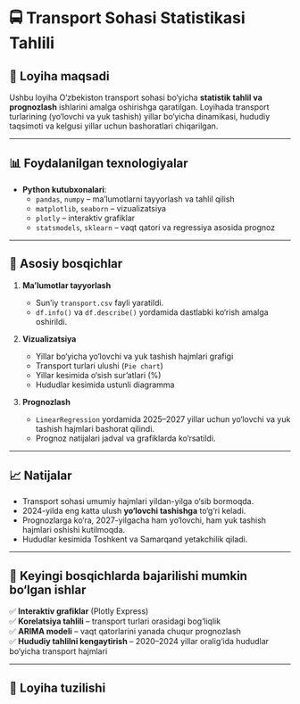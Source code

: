 # 🚍 Transport Sohasi Statistikasi Tahlili  

## 📌 Loyiha maqsadi  
Ushbu loyiha O‘zbekiston transport sohasi bo‘yicha **statistik tahlil va prognozlash** ishlarini amalga oshirishga qaratilgan. Loyihada transport turlarining (yo‘lovchi va yuk tashish) yillar bo‘yicha dinamikasi, hududiy taqsimoti va kelgusi yillar uchun bashoratlari chiqarilgan.  

---

## 📊 Foydalanilgan texnologiyalar  
- **Python kutubxonalari**:  
  - `pandas`, `numpy` – ma’lumotlarni tayyorlash va tahlil qilish  
  - `matplotlib`, `seaborn` – vizualizatsiya  
  - `plotly` – interaktiv grafiklar  
  - `statsmodels`, `sklearn` – vaqt qatori va regressiya asosida prognoz  

---

## 🔎 Asosiy bosqichlar  

1. **Ma’lumotlar tayyorlash**  
   - Sun’iy `transport.csv` fayli yaratildi.  
   - `df.info()` va `df.describe()` yordamida dastlabki ko‘rish amalga oshirildi.  

2. **Vizualizatsiya**  
   - Yillar bo‘yicha yo‘lovchi va yuk tashish hajmlari grafigi  
   - Transport turlari ulushi (`Pie chart`)  
   - Yillar kesimida o‘sish sur’atlari (%)  
   - Hududlar kesimida ustunli diagramma  

3. **Prognozlash**  
   - `LinearRegression` yordamida 2025–2027 yillar uchun yo‘lovchi va yuk tashish hajmlari bashorat qilindi.  
   - Prognoz natijalari jadval va grafiklarda ko‘rsatildi.  

---

## 📈 Natijalar  
- Transport sohasi umumiy hajmlari yildan-yilga o‘sib bormoqda.  
- 2024-yilda eng katta ulush **yo‘lovchi tashishga** to‘g‘ri keladi.  
- Prognozlarga ko‘ra, 2027-yilgacha ham yo‘lovchi, ham yuk tashish hajmlari oshishi kutilmoqda.  
- Hududlar kesimida Toshkent va Samarqand yetakchilik qiladi.  

---

## 📌 Keyingi bosqichlarda bajarilishi mumkin bo‘lgan ishlar  
✅ **Interaktiv grafiklar** (Plotly Express)  
✅ **Korelatsiya tahlili** – transport turlari orasidagi bog‘liqlik  
✅ **ARIMA modeli** – vaqt qatorlarini yanada chuqur prognozlash  
✅ **Hududiy tahlilni kengaytirish** – 2020–2024 yillar oralig‘ida hududlar bo‘yicha transport hajmlari  

---

## 📂 Loyiha tuzilishi  
